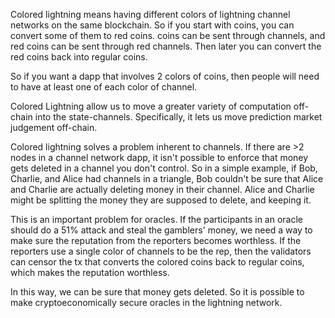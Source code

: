 Colored lightning means having different colors of lightning channel networks on the same blockchain.
So if you start with coins, you can convert some of them to red coins. coins can be sent through channels, and red coins can be sent through red channels. Then later you can convert the red coins back into regular coins.

So if you want a dapp that involves 2 colors of coins, then people will need to have at least one of each color of channel.

Colored Lightning allow us to move a greater variety of computation off-chain into the state-channels. Specifically, it lets us move prediction market judgement off-chain.

Colored lightning solves a problem inherent to channels. If there are >2 nodes in a channel network dapp, it isn't possible to enforce that money gets deleted in a channel you don't control. So in a simple example, if Bob, Charlie, and Alice had channels in a triangle, Bob couldn't be sure that Alice and Charlie are actually deleting money in their channel.
Alice and Charlie might be splitting the money they are supposed to delete, and keeping it.

This is an important problem for oracles. If the participants in an oracle should do a 51% attack and steal the gamblers' money, we need a way to make sure the reputation from the reporters becomes worthless.
If the reporters use a single color of channels to be the rep, then the validators can censor the tx that converts the colored coins back to regular coins, which makes the reputation worthless.

In this way, we can be sure that money gets deleted. So it is possible to make cryptoeconomically secure oracles in the lightning network.